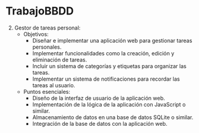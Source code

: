 # TrabajoBBDD


2. Gestor de tareas personal:
    - Objetivos:
       - Diseñar e implementar una aplicación web para gestionar tareas personales.
       - Implementar funcionalidades como la creación, edición y eliminación de tareas.
       - Incluir un sistema de categorías y etiquetas para organizar las tareas.
       - Implementar un sistema de notificaciones para recordar las tareas al usuario.
   - Puntos esenciales:
       - Diseño de la interfaz de usuario de la aplicación web.
       - Implementación de la lógica de la aplicación con JavaScript o similar.
       - Almacenamiento de datos en una base de datos SQLite o similar.
       - Integración de la base de datos con la aplicación web.
